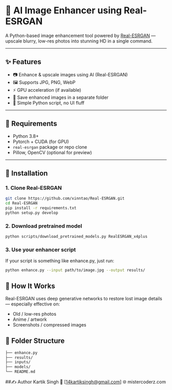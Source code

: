 # 🧠 AI Image Enhancer using Real-ESRGAN

A Python-based image enhancement tool powered by [Real-ESRGAN](https://github.com/xinntao/Real-ESRGAN) — upscale blurry, low-res photos into stunning HD in a single command.

---

## ✨ Features

- 📷 Enhance & upscale images using AI (Real-ESRGAN)
- 🖼️ Supports JPG, PNG, WebP
- ⚡ GPU acceleration (if available)
- 💾 Save enhanced images in a separate folder
- 🐍 Simple Python script, no UI fluff

---

## 🔧 Requirements

- Python 3.8+
- Pytorch + CUDA (for GPU)
- `real-esrgan` package or repo clone
- Pillow, OpenCV (optional for preview)

---

## 🚀 Installation

### 1. Clone Real-ESRGAN

```bash
git clone https://github.com/xinntao/Real-ESRGAN.git
cd Real-ESRGAN
pip install -r requirements.txt
python setup.py develop
```
### 2. Download pretrained model
```bash
python scripts/download_pretrained_models.py RealESRGAN_x4plus
```
### 3. Use your enhancer script
If your script is something like enhance.py, just run:
```bash
python enhance.py --input path/to/image.jpg --output results/
```
## 🧠 How It Works
Real-ESRGAN uses deep generative networks to restore lost image details — especially effective on:
- Old / low-res photos
- Anime / artwork
- Screenshots / compressed images


## 📁 Folder Structure
```bash
├── enhance.py
├── results/
├── inputs/
├── models/
└── README.md
```

##✍️ Author
Kartik Singh
📧 [14kartiksingh@gmail.com]
🌐 mistercoderz.com
